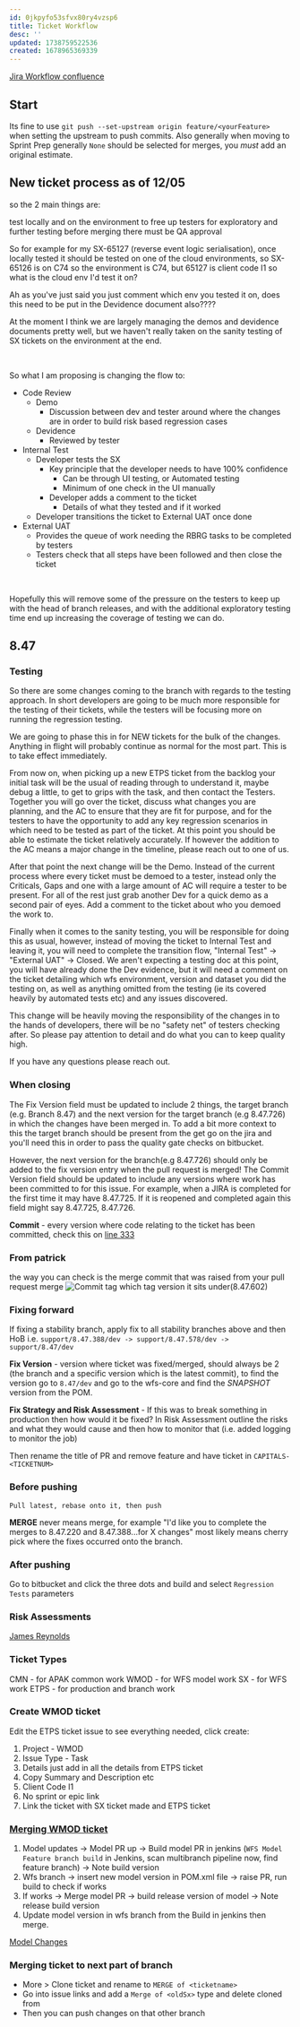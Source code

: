 ```yaml
---
id: 0jkpyfo53sfvx80ry4vzsp6
title: Ticket Workflow
desc: ''
updated: 1738759522536
created: 1678965369339
---
```

[Jira Workflow confluence](https://confluence.apak.com/live/display/WIKI/JIRA#JIRA-SXIssues)
## Start
Its fine to use `git push --set-upstream origin feature/<yourFeature>` when setting the upstream to push commits.
Also generally when moving to Sprint Prep generally `None` should be selected for merges, you *must* add an original estimate.

## New ticket process as of 12/05
so the 2 main things are:

test locally and on the environment to free up testers for exploratory and further testing
before merging there must be QA approval

So for example for my SX-65127 (reverse event logic serialisation), once locally tested it should be tested on one of the cloud environments, so SX-65126 is on C74 so the environment is C74, but 65127 is client code I1 so what is the cloud env I'd test it on?

Ah as you've just said you just comment which env you tested it on, does this need to be put in the Devidence document also????

At the moment I think we are largely managing the demos and devidence documents pretty well, but we haven't really taken on the sanity testing of SX tickets on the environment at the end.

 

So what I am proposing is changing the flow to:

- Code Review
    - Demo
        - Discussion between dev and tester around where the changes are in order to build risk based regression cases
    - Devidence
        - Reviewed by tester
- Internal Test
    - Developer tests the SX
        - Key principle that the developer needs to have 100% confidence
            - Can be through UI testing, or Automated testing
            - Minimum of one check in the UI manually
        - Developer adds a comment to the ticket
            - Details of what they tested and if it worked
    - Developer transitions the ticket to External UAT once done
- External UAT
    - Provides the queue of work needing the RBRG tasks to be completed by testers
    - Testers check that all steps have been followed and then close the ticket

 

Hopefully this will remove some of the pressure on the testers to keep up with the head of branch releases, and with the additional exploratory testing time end up increasing the coverage of testing we can do. 

## 8.47 
### Testing
So there are some changes coming to the branch with regards to the testing approach.  In short developers are going to be much more responsible for the testing of their tickets, while the testers will be focusing more on running the regression testing.
 
We are going to phase this in for NEW tickets for the bulk of the changes. Anything in flight will probably continue as normal for the most part. This is to take effect immediately. 
 
From now on, when picking up a new ETPS ticket from the backlog your initial task will be the usual of reading through to understand it, maybe debug a little, to get to grips with the task, and then contact the Testers.  Together you will go over the ticket, discuss what changes you are planning, and the AC to ensure that they are fit for purpose, and for the testers to have the opportunity to add any key regression scenarios in which need to be tested as part of the ticket.  At this point you should be able to estimate the ticket relatively accurately.  If however the addition to the AC means a major change in the timeline, please reach out to one of us.
 
After that point the next change will be the Demo.  Instead of the current process where every ticket must be demoed to a tester, instead only the Criticals, Gaps and one with a large amount of AC will require a tester to be present.  For all of the rest just grab another Dev for a quick demo as a second pair of eyes. Add a comment to the ticket about who you demoed the work to.
 
Finally when it comes to the sanity testing, you will be responsible for doing this as usual, however, instead of moving the ticket to Internal Test and leaving it, you will need to complete the transition flow, "Internal Test" -> "External UAT" -> Closed. We aren't expecting a testing doc at this point, you will have already done the Dev evidence, but it will need a comment on the ticket detailing which wfs environment, version and dataset you did the testing on, as well as anything omitted from the testing (ie its covered heavily by automated tests etc) and any issues discovered.
 
This change will be heavily moving the responsibility of the changes in to the hands of developers, there will be no "safety net" of testers checking after. So please pay attention to detail and do what you can to keep quality high.
 
If you have any questions please reach out.

### When closing
The Fix Version field must be updated to include 2 things, the target branch  (e.g. Branch 8.47) and the next version for the target branch (e.g 8.47.726) in which the changes have been merged in. To add a bit more context to this the target branch should be present from the get go on the jira and you'll need this in order to pass the quality gate checks on bitbucket.

However, the next version for the branch(e.g 8.47.726) should only be added to the fix version entry when the pull request is merged!
The Commit Version field should be updated to include any versions where work has been committed to for this issue. For example, when a JIRA is completed for the first time it may have 8.47.725. If it is reopened and completed again this field might say 8.47.725, 8.47.726.

**Commit** - every version where code relating to the ticket has been committed, check this on [line 333](https://bitbucket.apak.delivery/projects/WFS/repos/wfs/browse/pom.xml?at=refs%2Fheads%2Fsupport%2F8.47%2Fdev)

### From patrick
the way you can check is the merge commit that was raised from your pull request merge
![Commit tag](image-4.png)
which tag version it sits under(8.47.602)

### Fixing forward
If fixing a stability branch, apply fix to all stability branches above and then HoB i.e.
`support/8.47.388/dev -> support/8.47.578/dev -> support/8.47/dev`

**Fix Version** - version where ticket was fixed/merged, should always be 2 (the branch and a specific version which is the latest commit), to find the version go to `8.47/dev` and go to the wfs-core and find the *SNAPSHOT* version from the POM.

**Fix Strategy and Risk Assessment** - If this was to break something in production then how would it be fixed? In Risk Assessment outline the risks and what they would cause and then how to monitor that (i.e. added logging to monitor the job)

Then rename the title of PR and remove feature and have ticket in `CAPITALS-<TICKETNUM>`

### Before pushing
`Pull latest, rebase onto it, then push`

**MERGE** never means merge, for example "I'd like you to complete the merges to 8.47.220 and 8.47.388...for X changes" most likely means cherry pick where the fixes occurred onto the branch.


### After pushing
Go to bitbucket and click the three dots and build and select `Regression Tests` parameters

### Risk Assessments
[James Reynolds](https://confluence.apak.com/live/pages/viewpage.action?spaceKey=~james.reynolds&title=Risk+Analysis+8.47+Draft)

### Ticket Types
CMN - for APAK common work
WMOD - for WFS model work
SX - for WFS work
ETPS - for production and branch work

### Create WMOD ticket
Edit the ETPS ticket issue to see everything needed, click create:
1. Project - WMOD
2. Issue Type - Task
3. Details just add in all the details from ETPS ticket
4. Copy Summary and Description etc
5. Client Code I1
6. No sprint or epic link
7. Link the ticket with SX ticket made and ETPS ticket

### [Merging WMOD ticket](https://sf-wiki.atlassian.net/wiki/spaces/WIKI/pages/41276191/How+to+Make+Model+Changes+WFS+8.x+Branches)
1. Model updates -> Model PR up -> Build model PR in jenkins (`WFS Model Feature branch build` in Jenkins, scan multibranch pipeline now, find feature branch) -> Note build version
2. Wfs branch -> insert new model version in POM.xml file -> raise PR, run build to check if works
3. If works -> Merge model PR -> build release version of model -> Note release build version
4. Update model version in wfs branch from the Build in jenkins then merge.

[Model Changes](https://confluence.apak.com/live/pages/viewpage.action?pageId=29145650)


### Merging ticket to next part of branch
- More > Clone ticket and rename to `MERGE of <ticketname>`
- Go into issue links and add a `Merge of <oldSx>` type and delete cloned from
- Then you can push changes on that other branch